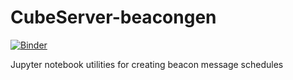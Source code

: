 # CubeServer-beacongen
[![Binder](https://mybinder.org/badge_logo.svg)](https://mybinder.org/v2/gh/snorklerjoe/CubeServer-beacongen/HEAD?labpath=interval_scheduler.ipynb)

Jupyter notebook utilities for creating beacon message schedules

